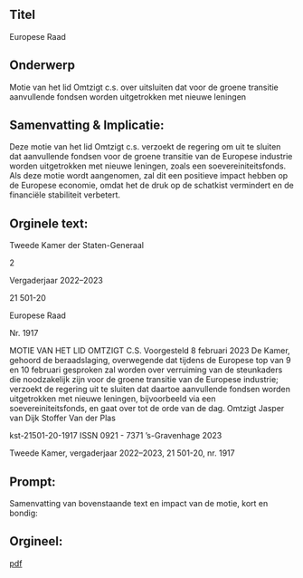## Titel
Europese Raad
## Onderwerp
Motie van het lid Omtzigt c.s. over uitsluiten dat voor de groene transitie aanvullende fondsen worden uitgetrokken met nieuwe leningen
## Samenvatting & Implicatie:

Deze motie van het lid Omtzigt c.s. verzoekt de regering om uit te sluiten dat aanvullende fondsen voor de groene transitie van de Europese industrie worden uitgetrokken met nieuwe leningen, zoals een soevereiniteitsfonds. Als deze motie wordt aangenomen, zal dit een positieve impact hebben op de Europese economie, omdat het de druk op de schatkist vermindert en de financiële stabiliteit verbetert.
## Orginele text:


Tweede Kamer der Staten-Generaal

2

Vergaderjaar 2022–2023

21 501-20

Europese Raad

Nr. 1917

MOTIE VAN HET LID OMTZIGT C.S.
Voorgesteld 8 februari 2023
De Kamer,
gehoord de beraadslaging,
overwegende dat tijdens de Europese top van 9 en 10 februari gesproken
zal worden over verruiming van de steunkaders die noodzakelijk zijn voor
de groene transitie van de Europese industrie;
verzoekt de regering uit te sluiten dat daartoe aanvullende fondsen
worden uitgetrokken met nieuwe leningen, bijvoorbeeld via een
soevereiniteitsfonds,
en gaat over tot de orde van de dag.
Omtzigt
Jasper van Dijk
Stoffer
Van der Plas

kst-21501-20-1917
ISSN 0921 - 7371
’s-Gravenhage 2023

Tweede Kamer, vergaderjaar 2022–2023, 21 501-20, nr. 1917


## Prompt:
Samenvatting van bovenstaande text en impact van de motie, kort en bondig:

## Orgineel:
[pdf](https://gegevensmagazijn.tweedekamer.nl/OData/v4/2.0/Document(6365bfe4-d10b-4412-a52b-545d23007e7b)/resource)
